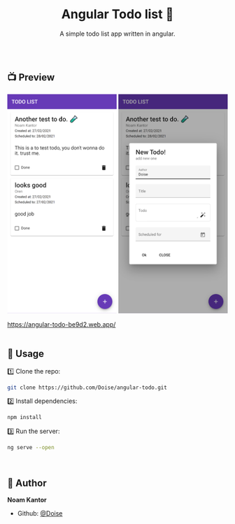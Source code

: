 <h1 align="center">Angular Todo list 📝</h1>

<p align="center">A simple todo list app written in angular.</p>
</br></br>

## 📺 Preview

<img src="https://raw.githubusercontent.com/Doise/angular-todo/master/src/assets/todo.png" width="250px">
<img src="https://raw.githubusercontent.com/Doise/angular-todo/master/src/assets/todo-add.png" width="250px">


https://angular-todo-be9d2.web.app/
</br></br>


## 🚀 Usage

1️⃣ Clone the repo:

```sh
git clone https://github.com/Doise/angular-todo.git
```

2️⃣ Install dependencies:

```sh
npm install
```

3️⃣ Run the server:

```sh
ng serve --open
```

</br>


## 👨 Author

**Noam Kantor**

-   Github: [@Doise](https://github.com/Doise)

</br>